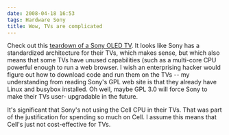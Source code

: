 ```yaml
---
date: 2008-04-18 16:53
tags: Hardware Sony
title: Wow, TVs are complicated
---
```


Check out this
[teardown of a Sony OLED TV](http://www.bunniestudios.com/blog/?p=243).
It looks like Sony has a
standardized architecture for their TVs, which makes sense, but which also
means that some TVs have unused capabilities (such as a multi-core CPU
powerful enough to run a web browser. I wish an enterprising hacker would
figure out how to download code and run them on the TVs -- my understanding
from reading Sony's GPL web site is that they already have Linux and busybox
installed. Oh well, maybe GPL 3.0 will force Sony to make their TVs user-
upgradable in the future.

It's significant that Sony's not using the Cell CPU
in their TVs. That was part of the justification for spending so much on Cell.
I assume this means that Cell's just not cost-effective for TVs.
